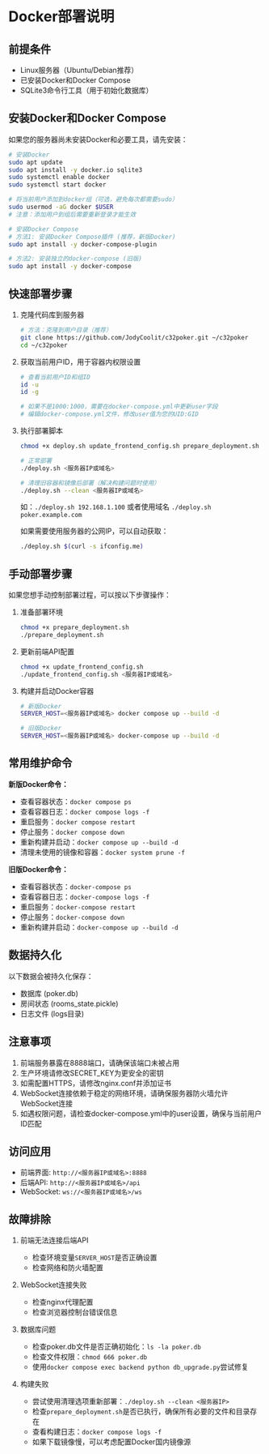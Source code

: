 # Docker部署说明

## 前提条件

- Linux服务器（Ubuntu/Debian推荐）
- 已安装Docker和Docker Compose
- SQLite3命令行工具（用于初始化数据库）

## 安装Docker和Docker Compose

如果您的服务器尚未安装Docker和必要工具，请先安装：

```bash
# 安装Docker
sudo apt update
sudo apt install -y docker.io sqlite3
sudo systemctl enable docker
sudo systemctl start docker

# 将当前用户添加到docker组（可选，避免每次都需要sudo）
sudo usermod -aG docker $USER
# 注意：添加用户到组后需要重新登录才能生效

# 安装Docker Compose
# 方法1: 安装Docker Compose插件 (推荐，新版Docker)
sudo apt install -y docker-compose-plugin

# 方法2: 安装独立的docker-compose (旧版)
sudo apt install -y docker-compose
```

## 快速部署步骤

1. 克隆代码库到服务器
   ```bash
   # 方法：克隆到用户目录（推荐）
   git clone https://github.com/JodyCoolit/c32poker.git ~/c32poker
   cd ~/c32poker
   ```

2. 获取当前用户ID，用于容器内权限设置
   ```bash
   # 查看当前用户ID和组ID
   id -u
   id -g
   
   # 如果不是1000:1000，需要在docker-compose.yml中更新user字段
   # 编辑docker-compose.yml文件，修改user值为您的UID:GID
   ```

3. 执行部署脚本
   ```bash
   chmod +x deploy.sh update_frontend_config.sh prepare_deployment.sh
   
   # 正常部署
   ./deploy.sh <服务器IP或域名>
   
   # 清理旧容器和镜像后部署（解决构建问题时使用）
   ./deploy.sh --clean <服务器IP或域名>
   ```
   
   如：`./deploy.sh 192.168.1.100` 或者使用域名 `./deploy.sh poker.example.com`

   如果需要使用服务器的公网IP，可以自动获取：
   ```bash
   ./deploy.sh $(curl -s ifconfig.me)
   ```

## 手动部署步骤

如果您想手动控制部署过程，可以按以下步骤操作：

1. 准备部署环境
   ```bash
   chmod +x prepare_deployment.sh
   ./prepare_deployment.sh
   ```

2. 更新前端API配置
   ```bash
   chmod +x update_frontend_config.sh
   ./update_frontend_config.sh <服务器IP或域名>
   ```

3. 构建并启动Docker容器
   ```bash
   # 新版Docker
   SERVER_HOST=<服务器IP或域名> docker compose up --build -d
   
   # 旧版Docker
   SERVER_HOST=<服务器IP或域名> docker-compose up --build -d
   ```

## 常用维护命令

**新版Docker命令：**
- 查看容器状态：`docker compose ps`
- 查看容器日志：`docker compose logs -f`
- 重启服务：`docker compose restart`
- 停止服务：`docker compose down`
- 重新构建并启动：`docker compose up --build -d`
- 清理未使用的镜像和容器：`docker system prune -f`

**旧版Docker命令：**
- 查看容器状态：`docker-compose ps`
- 查看容器日志：`docker-compose logs -f`
- 重启服务：`docker-compose restart`
- 停止服务：`docker-compose down`
- 重新构建并启动：`docker-compose up --build -d`

## 数据持久化

以下数据会被持久化保存：

- 数据库 (poker.db)
- 房间状态 (rooms_state.pickle)
- 日志文件 (logs目录)

## 注意事项

1. 前端服务暴露在8888端口，请确保该端口未被占用
2. 生产环境请修改SECRET_KEY为更安全的密钥
3. 如需配置HTTPS，请修改nginx.conf并添加证书
4. WebSocket连接依赖于稳定的网络环境，请确保服务器防火墙允许WebSocket连接
5. 如遇权限问题，请检查docker-compose.yml中的user设置，确保与当前用户ID匹配

## 访问应用

- 前端界面: `http://<服务器IP或域名>:8888`
- 后端API: `http://<服务器IP或域名>/api`
- WebSocket: `ws://<服务器IP或域名>/ws`

## 故障排除

1. 前端无法连接后端API
   - 检查环境变量`SERVER_HOST`是否正确设置
   - 检查网络和防火墙配置

2. WebSocket连接失败
   - 检查nginx代理配置
   - 检查浏览器控制台错误信息

3. 数据库问题
   - 检查poker.db文件是否正确初始化：`ls -la poker.db`
   - 检查文件权限：`chmod 666 poker.db`
   - 使用`docker compose exec backend python db_upgrade.py`尝试修复

4. 构建失败
   - 尝试使用清理选项重新部署：`./deploy.sh --clean <服务器IP>`
   - 检查`prepare_deployment.sh`是否已执行，确保所有必要的文件和目录存在
   - 查看构建日志：`docker compose logs -f`
   - 如果下载镜像慢，可以考虑配置Docker国内镜像源 